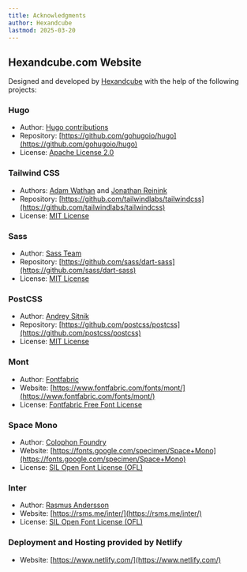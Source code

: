 ```yaml
---
title: Acknowledgments
author: Hexandcube
lastmod: 2025-03-20
---
```


## Hexandcube.com Website
Designed and developed by [Hexandcube](https://hexandcube.com) with the help of the following projects:

### Hugo
- Author: [Hugo contributions](https://github.com/gohugoio/hugo/graphs/contributors)
- Repository: [https://github.com/gohugoio/hugo](https://github.com/gohugoio/hugo)
- License: [Apache License 2.0](https://github.com/gohugoio/hugo/blob/master/LICENSE)

### Tailwind CSS
- Authors: [Adam Wathan](https://github.com/adamwathan) and [Jonathan Reinink](https://github.com/reinink)
- Repository: [https://github.com/tailwindlabs/tailwindcss](https://github.com/tailwindlabs/tailwindcss)
- License: [MIT License](https://github.com/tailwindlabs/tailwindcss/blob/master/LICENSE)

### Sass
- Author: [Sass Team](https://github.com/sass)
- Repository: [https://github.com/sass/dart-sass](https://github.com/sass/dart-sass)
- License: [MIT License](https://github.com/sass/dart-sass/blob/main/LICENSE)

### PostCSS
- Author: [Andrey Sitnik](https://github.com/ai)
- Repository: [https://github.com/postcss/postcss](https://github.com/postcss/postcss)
- License: [MIT License](https://github.com/postcss/postcss/blob/main/LICENSE)

### Mont
- Author: [Fontfabric](https://www.fontfabric.com)
- Website: [https://www.fontfabric.com/fonts/mont/](https://www.fontfabric.com/fonts/mont/)
- License: [Fontfabric Free Font License](https://www.fontfabric.com/fonts/mont/)

### Space Mono
- Author: [Colophon Foundry](https://www.colophon-foundry.org)
- Website: [https://fonts.google.com/specimen/Space+Mono](https://fonts.google.com/specimen/Space+Mono)
- License: [SIL Open Font License (OFL)](https://scripts.sil.org/cms/scripts/page.php?site_id=nrsi&id=OFL)

### Inter 
- Author: [Rasmus Andersson](https://rsms.me/)
- Website: [https://rsms.me/inter/](https://rsms.me/inter/)
- License: [SIL Open Font License (OFL)](https://scripts.sil.org/cms/scripts/page.php?site_id=nrsi&id=OFL)

### Deployment and Hosting provided by Netlify
- Website: [https://www.netlify.com/](https://www.netlify.com/)
